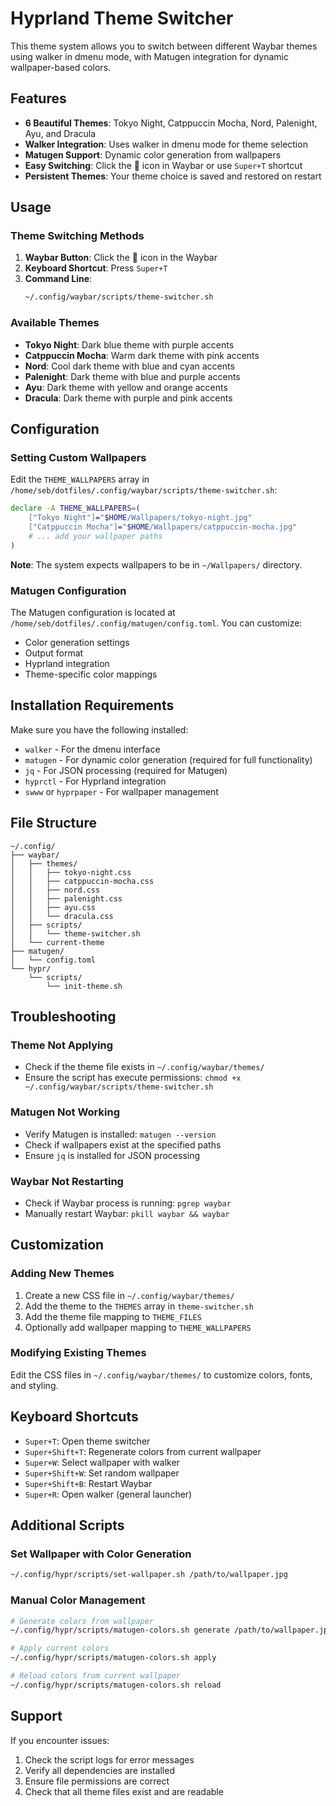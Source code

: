 # Hyprland Theme Switcher

This theme system allows you to switch between different Waybar themes using walker in dmenu mode, with Matugen integration for dynamic wallpaper-based colors.

## Features

- **6 Beautiful Themes**: Tokyo Night, Catppuccin Mocha, Nord, Palenight, Ayu, and Dracula
- **Walker Integration**: Uses walker in dmenu mode for theme selection
- **Matugen Support**: Dynamic color generation from wallpapers
- **Easy Switching**: Click the 🎨 icon in Waybar or use `Super+T` shortcut
- **Persistent Themes**: Your theme choice is saved and restored on restart

## Usage

### Theme Switching Methods

1. **Waybar Button**: Click the 🎨 icon in the Waybar
2. **Keyboard Shortcut**: Press `Super+T`
3. **Command Line**: 
   ```bash
   ~/.config/waybar/scripts/theme-switcher.sh
   ```

### Available Themes

- **Tokyo Night**: Dark blue theme with purple accents
- **Catppuccin Mocha**: Warm dark theme with pink accents
- **Nord**: Cool dark theme with blue and cyan accents
- **Palenight**: Dark theme with blue and purple accents
- **Ayu**: Dark theme with yellow and orange accents
- **Dracula**: Dark theme with purple and pink accents

## Configuration

### Setting Custom Wallpapers

Edit the `THEME_WALLPAPERS` array in `/home/seb/dotfiles/.config/waybar/scripts/theme-switcher.sh`:

```bash
declare -A THEME_WALLPAPERS=(
    ["Tokyo Night"]="$HOME/Wallpapers/tokyo-night.jpg"
    ["Catppuccin Mocha"]="$HOME/Wallpapers/catppuccin-mocha.jpg"
    # ... add your wallpaper paths
)
```

**Note**: The system expects wallpapers to be in `~/Wallpapers/` directory.

### Matugen Configuration

The Matugen configuration is located at `/home/seb/dotfiles/.config/matugen/config.toml`. You can customize:

- Color generation settings
- Output format
- Hyprland integration
- Theme-specific color mappings

## Installation Requirements

Make sure you have the following installed:

- `walker` - For the dmenu interface
- `matugen` - For dynamic color generation (required for full functionality)
- `jq` - For JSON processing (required for Matugen)
- `hyprctl` - For Hyprland integration
- `swww` or `hyprpaper` - For wallpaper management

## File Structure

```
~/.config/
├── waybar/
│   ├── themes/
│   │   ├── tokyo-night.css
│   │   ├── catppuccin-mocha.css
│   │   ├── nord.css
│   │   ├── palenight.css
│   │   ├── ayu.css
│   │   └── dracula.css
│   ├── scripts/
│   │   └── theme-switcher.sh
│   └── current-theme
├── matugen/
│   └── config.toml
└── hypr/
    └── scripts/
        └── init-theme.sh
```

## Troubleshooting

### Theme Not Applying
- Check if the theme file exists in `~/.config/waybar/themes/`
- Ensure the script has execute permissions: `chmod +x ~/.config/waybar/scripts/theme-switcher.sh`

### Matugen Not Working
- Verify Matugen is installed: `matugen --version`
- Check if wallpapers exist at the specified paths
- Ensure `jq` is installed for JSON processing

### Waybar Not Restarting
- Check if Waybar process is running: `pgrep waybar`
- Manually restart Waybar: `pkill waybar && waybar`

## Customization

### Adding New Themes

1. Create a new CSS file in `~/.config/waybar/themes/`
2. Add the theme to the `THEMES` array in `theme-switcher.sh`
3. Add the theme file mapping to `THEME_FILES`
4. Optionally add wallpaper mapping to `THEME_WALLPAPERS`

### Modifying Existing Themes

Edit the CSS files in `~/.config/waybar/themes/` to customize colors, fonts, and styling.

## Keyboard Shortcuts

- `Super+T`: Open theme switcher
- `Super+Shift+T`: Regenerate colors from current wallpaper
- `Super+W`: Select wallpaper with walker
- `Super+Shift+W`: Set random wallpaper
- `Super+Shift+B`: Restart Waybar
- `Super+R`: Open walker (general launcher)

## Additional Scripts

### Set Wallpaper with Color Generation
```bash
~/.config/hypr/scripts/set-wallpaper.sh /path/to/wallpaper.jpg
```

### Manual Color Management
```bash
# Generate colors from wallpaper
~/.config/hypr/scripts/matugen-colors.sh generate /path/to/wallpaper.jpg

# Apply current colors
~/.config/hypr/scripts/matugen-colors.sh apply

# Reload colors from current wallpaper
~/.config/hypr/scripts/matugen-colors.sh reload
```

## Support

If you encounter issues:

1. Check the script logs for error messages
2. Verify all dependencies are installed
3. Ensure file permissions are correct
4. Check that all theme files exist and are readable
